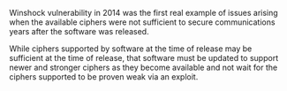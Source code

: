 Winshock vulnerability in 2014 was the first real example of issues arising when the available ciphers were not sufficient to secure communications years after the software was released.

While ciphers supported by software at the time of release may be sufficient at the time of release, that software must be updated to support newer and stronger ciphers as they become available and not wait for the ciphers supported to be proven weak via an exploit.
